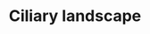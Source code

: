---
annotations:
- id: DOID:0060340
  parent: genetic disease
  type: Disease Ontology
  value: ciliopathy
- id: PW:0000103
  parent: regulatory pathway
  type: Pathway Ontology
  value: transport pathway
authors:
- Fehrhart
- Khanspers
citedin:
- link: PMC9293528
  title: Circulating miRNAs as Epigenetic Mediators of Periodontitis and Preeclampsia
    Association (2022)
- link: PMC8923641
  title: Multidimensional Analysis of CHMP Family Members in Hepatocellular Carcinoma
    (2022)
description: Ciliary landscape pathway - according to Boldt et al. 2016 - was constructed
  using the results of affinity proteomics for 217 proteins with known or suspected
  involvement in ciliary function, resulting in a landscape of 1319 proteins and 4905
  interactions of which the most important are shown here (derived from Figure 1).
  Ciliary function is impaired in a wide spectrum of diseases (ciliopathies) including
  polycystic kidney disease, Usher syndrome, Bardet-Biedl syndrome, Meckel-Gruber
  syndrome, and Jeune syndrome.
last-edited: 2018-12-11
ndex: dc739a59-8b6a-11eb-9e72-0ac135e8bacf
organisms:
- Homo sapiens
redirect_from:
- /index.php/Pathway:WP4352
- /instance/WP4352
- /instance/WP4352_rr102218
revision: r102218
schema-jsonld:
- '@context': https://schema.org/
  '@id': https://wikipathways.github.io/pathways/WP4352.html
  '@type': Dataset
  creator:
    '@type': Organization
    name: WikiPathways
  description: Ciliary landscape pathway - according to Boldt et al. 2016 - was constructed
    using the results of affinity proteomics for 217 proteins with known or suspected
    involvement in ciliary function, resulting in a landscape of 1319 proteins and
    4905 interactions of which the most important are shown here (derived from Figure
    1). Ciliary function is impaired in a wide spectrum of diseases (ciliopathies)
    including polycystic kidney disease, Usher syndrome, Bardet-Biedl syndrome, Meckel-Gruber
    syndrome, and Jeune syndrome.
  keywords:
  - AAR2
  - ACSL3
  - AFG3L2
  - AGPAT2
  - AIMP1
  - ANKS3
  - ANKS6
  - APC
  - APMAP
  - ARFGAP3
  - ARHGDIA
  - ARL8B
  - ARMC8
  - BBIP1
  - BBS1
  - BBS2
  - BBS4
  - BBS5
  - BBS7
  - BBS9
  - CALM1
  - CAMK2A
  - CBS
  - CCDC40
  - CD2BP2
  - CDH23
  - CDR2
  - CEP170
  - CEP290
  - CEP97
  - CLUAP1
  - CNOT1
  - CNOT10
  - CNOT6L
  - COPS2
  - COPS3
  - COPS4
  - COPS5
  - COPS6
  - COPS7A
  - COPS7B
  - COPS8
  - COX6C
  - CREBBP
  - CTBP2
  - CTNNB1
  - CTSA
  - DCAF11
  - DCAF7
  - DDX5
  - DGKE
  - DNPEP
  - DOCK5
  - DVL3
  - DYNC1H1
  - DYNC1I2
  - DYNC1LI1
  - DYNLL1
  - DYNLL2
  - DYNLRB1
  - DYNLRB2
  - DYNLT1
  - DYNLT3
  - ECHS1
  - EFHC2
  - EFTUD2
  - EHBP1
  - EHD3
  - EIF5B
  - ERF
  - EXOC1
  - EXOC2
  - EXOC3
  - EXOC4
  - EXOC5
  - EXOC6
  - EXOC6B
  - EXOC7
  - EXOC8
  - EXOSC2
  - EXOSC4
  - EXOSC7
  - EXOSC9
  - FUZ
  - GDI1
  - GID4
  - GID8
  - GLA
  - GLB1
  - H3F3A
  - HDAC1
  - HDAC2
  - HSPB11
  - HTRA2
  - IFT122
  - IFT140
  - IFT172
  - IFT20
  - IFT22
  - IFT27
  - IFT43
  - IFT46
  - IFT52
  - IFT57
  - IFT74
  - IFT80
  - IFT81
  - IFT88
  - INTU
  - IQCB1
  - IQGAP1
  - IQGAP2
  - IQGAP3
  - LCA5
  - LCN2
  - LRPPRC
  - LSM4
  - LZTFL1
  - MAEA
  - MAPRE2
  - MCM10
  - MCM2
  - MCM3
  - MCM4
  - MCM5
  - MCM6
  - MCM7
  - MCM8
  - MCM9
  - MFAP1
  - MKLN1
  - MKS1
  - MSH2
  - MYL6
  - MYL6B
  - NDUFA5
  - NDUFA9
  - NEFL
  - NEFM
  - NEK7
  - NEK8
  - NFKB1
  - NINL
  - NME8
  - NUDC
  - NUP133
  - NUP88
  - PAFAH1B1
  - PGRMC2
  - POM121
  - PSMC4
  - PSMC6
  - PSMD12
  - PSMD13
  - PSMD7
  - PSMD8
  - RAB14
  - RAB21
  - RAB2A
  - RAB3IL1
  - RAB8A
  - RABEP2
  - RAC1
  - RALB
  - RANBP10
  - RANBP9
  - RB1
  - RBM14
  - RHBDD2
  - RMND5A
  - RMND5B
  - RNGTT
  - RPGR
  - RQCD1
  - SMC4
  - SNAP29
  - SNRPB2
  - SPATA7
  - SSNA1
  - STOM
  - TBC1D4
  - 'TCEB2 '
  - TCTEX1D2
  - TFAP2A
  - TFAP2B
  - TFAP2C
  - TFAP2D
  - TFAP2E
  - TIPRL
  - TMED1
  - TNKS1BP1
  - TRAF3IP1
  - TSSC1
  - TTC26
  - TTC30A
  - TTC30B
  - TTC8
  - UBE2D2
  - UBE2H
  - UQCC1
  - USH1C
  - VAPB
  - VIM
  - VPS4A
  - WDR26
  - WDR34
  - WDR60
  - WEE1
  - WHRN
  - WNK1
  - XPNPEP3
  - YAP1
  - YPEL5
  - ZMYND19
  - ZYG11B
  license: CC0
  name: Ciliary landscape
seo: CreativeWork
title: Ciliary landscape
wpid: WP4352
---